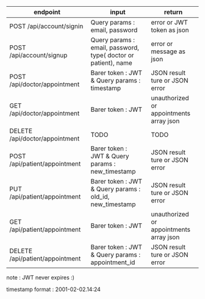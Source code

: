 | endpoint                        | input                                                          | return                                  |
| ------------------------------- | -------------------------------------------------------------- | --------------------------------------- |
| POST /api/account/signin       | Query params : email, password                                 | error or JWT token as json              |
| POST /api/account/signup        | Query params : email, password, type( doctor or patient), name | error or message as json                |
| POST /api/doctor/appointment    | Barer token : JWT & Query params : timestamp                   | JSON result ture or JSON error          |
| GET /api/doctor/appointment     | Barer token : JWT                                              | unauthorized or appointments array json |
| DELETE /api/doctor/appointment  | TODO                                                           | TODO                                    |
| POST /api/patient/appointment   | Barer token : JWT & Query params : new_timestamp              | JSON result ture or JSON error          |
| PUT /api/patient/appointment    | Barer token : JWT & Query params : old_id, new_timestamp       | JSON result ture or JSON error          |
| GET /api/patient/appointment    | Barer token : JWT                                              | unauthorized or appointments array json |
| DELETE /api/patient/appointment | Barer token : JWT & Query params : appointment_id              | JSON result ture or JSON error          |

note : JWT never expires :)

timestamp format : 2001-02-02.14:24
